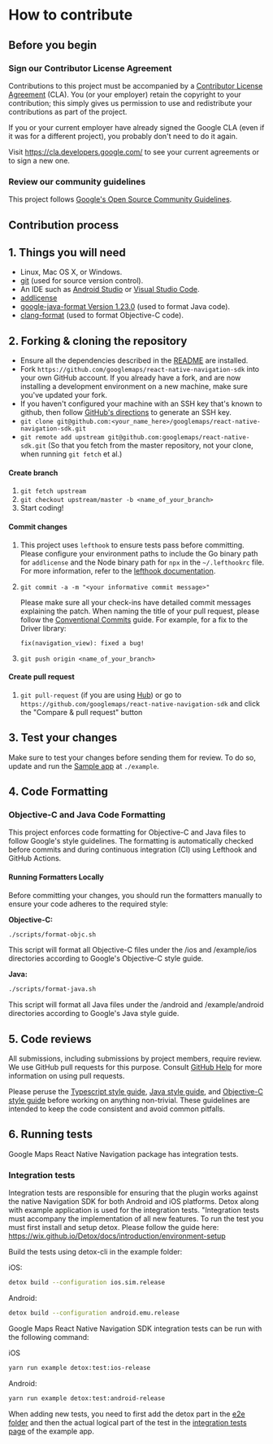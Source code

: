 # How to contribute

## Before you begin

### Sign our Contributor License Agreement

Contributions to this project must be accompanied by a
[Contributor License Agreement](https://cla.developers.google.com/about) (CLA).
You (or your employer) retain the copyright to your contribution; this simply
gives us permission to use and redistribute your contributions as part of the
project.

If you or your current employer have already signed the Google CLA (even if it
was for a different project), you probably don't need to do it again.

Visit <https://cla.developers.google.com/> to see your current agreements or to
sign a new one.

### Review our community guidelines

This project follows
[Google's Open Source Community Guidelines](https://opensource.google/conduct/).

## Contribution process

## 1. Things you will need

- Linux, Mac OS X, or Windows.
- [git](https://git-scm.com) (used for source version control).
- An IDE such as [Android Studio](https://developer.android.com/studio) or [Visual Studio Code](https://code.visualstudio.com/).
- [addlicense](https://github.com/google/addlicense)
- [google-java-format Version 1.23.0](https://github.com/google/google-java-format) (used to format Java code).
- [clang-format](https://clang.llvm.org/docs/ClangFormat.html) (used to format Objective-C code).

## 2. Forking & cloning the repository

- Ensure all the dependencies described in the [README](./README.md) are installed.
- Fork `https://github.com/googlemaps/react-native-navigation-sdk` into your own GitHub account. If
  you already have a fork, and are now installing a development environment on
  a new machine, make sure you've updated your fork.
- If you haven't configured your machine with an SSH key that's known to github, then
  follow [GitHub's directions](https://help.github.com/articles/generating-ssh-keys/)
  to generate an SSH key.
- `git clone git@github.com:<your_name_here>/googlemaps/react-native-navigation-sdk.git`
- `git remote add upstream git@github.com:googlemaps/react-native-sdk.git` (So that you
  fetch from the master repository, not your clone, when running `git fetch`
  et al.)

#### Create branch

1. `git fetch upstream`
2. `git checkout upstream/master -b <name_of_your_branch>`
3. Start coding!

#### Commit changes

1. This project uses `lefthook` to ensure tests pass before committing. Please configure your environment paths to include the Go binary path for `addlicense` and the Node binary path for `npx` in the `~/.lefthookrc` file. For more information, refer to the [lefthook documentation](https://github.com/evilmartians/lefthook/blob/master/docs/configuration.md#rc).

2. `git commit -a -m "<your informative commit message>"`

    Please make sure all your check-ins have detailed commit messages explaining the patch.
    When naming the title of your pull request, please follow the [Conventional Commits](https://www.conventionalcommits.org/en/v1.0.0-beta.4/) guide. For example, for a fix to the Driver library: 

    `fix(navigation_view): fixed a bug!`

3. `git push origin <name_of_your_branch>`

#### Create pull request

1. `git pull-request` (if you are using [Hub](http://github.com/github/hub/)) or
  go to `https://github.com/googlemaps/react-native-navigation-sdk` and click the
  "Compare & pull request" button

## 3. Test your changes

Make sure to test your changes before sending them for review. To do so, update and run the [Sample app](./example/) at `./example`.

## 4. Code Formatting

### Objective-C and Java Code Formatting

This project enforces code formatting for Objective-C and Java files to follow Google's style guidelines. The formatting is automatically checked before commits and during continuous integration (CI) using Lefthook and GitHub Actions.

#### Running Formatters Locally

Before committing your changes, you should run the formatters manually to ensure your code adheres to the required style:

**Objective-C:**
```bash
./scripts/format-objc.sh
```
This script will format all Objective-C files under the /ios and /example/ios directories according to Google's Objective-C style guide.

**Java:**
```bash
./scripts/format-java.sh
```
This script will format all Java files under the /android and /example/android directories according to Google's Java style guide.


## 5. Code reviews

All submissions, including submissions by project members, require review. We
use GitHub pull requests for this purpose. Consult
[GitHub Help](https://help.github.com/articles/about-pull-requests/) for more
information on using pull requests.

Please peruse the
[Typescript style guide](https://google.github.io/styleguide/tsguide.html), [Java style guide](https://google.github.io/styleguide/javaguide.html), and [Objective-C style guide](https://google.github.io/styleguide/objcguide.html) before
working on anything non-trivial. These guidelines are intended to
keep the code consistent and avoid common pitfalls.

## 6. Running tests

Google Maps React Native Navigation package has integration tests.

### Integration tests

Integration tests are responsible for ensuring that the plugin works against the native Navigation SDK for both Android and iOS platforms. Detox along with example application is used for the integration tests. "Integration tests must accompany the implementation of all new features.
To run the test you must first install and setup detox. Please follow the guide here:
https://wix.github.io/Detox/docs/introduction/environment-setup

Build the tests using detox-cli in the example folder:

iOS:
```bash
detox build --configuration ios.sim.release
```

Android:
```bash
detox build --configuration android.emu.release
```

Google Maps React Native Navigation SDK integration tests can be run with the following command:

iOS
```bash
yarn run example detox:test:ios-release
```

Android:
```bash
yarn run example detox:test:android-release
```

When adding new tests, you need to first add the detox part in the [e2e folder](./example/e2e) and then the actual logical part of the test in the [integration tests page](./example/src/screens/IntegrationTestsScreen.tsx) of the example app.

